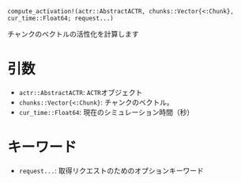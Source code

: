 ```
compute_activation!(actr::AbstractACTR, chunks::Vector{<:Chunk}, cur_time::Float64; request...)
```

チャンクのベクトルの活性化を計算します

# 引数

  * `actr::AbstractACTR`: `ACTR`オブジェクト
  * `chunks::Vector{<:Chunk}`: チャンクのベクトル。
  * `cur_time::Float64`: 現在のシミュレーション時間（秒）

# キーワード

  * `request...`: 取得リクエストのためのオプションキーワード

